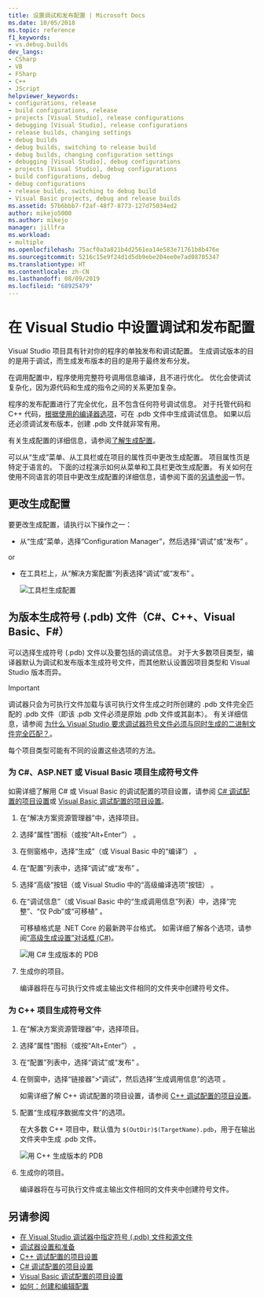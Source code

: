 ```yaml
---
title: 设置调试和发布配置 | Microsoft Docs
ms.date: 10/05/2018
ms.topic: reference
f1_keywords:
- vs.debug.builds
dev_langs:
- CSharp
- VB
- FSharp
- C++
- JScript
helpviewer_keywords:
- configurations, release
- build configurations, release
- projects [Visual Studio], release configurations
- debugging [Visual Studio], release configurations
- release builds, changing settings
- debug builds
- debug builds, switching to release build
- debug builds, changing configuration settings
- debugging [Visual Studio], debug configurations
- projects [Visual Studio], debug configurations
- build configurations, debug
- debug configurations
- release builds, switching to debug build
- Visual Basic projects, debug and release builds
ms.assetid: 57b6bbb7-f2af-48f7-8773-127d75034ed2
author: mikejo5000
ms.author: mikejo
manager: jillfra
ms.workload:
- multiple
ms.openlocfilehash: 75acf0a3a821b4d2561ea14e583e71761b8b476e
ms.sourcegitcommit: 5216c15e9f24d1d5db9ebe204ee0e7ad08705347
ms.translationtype: HT
ms.contentlocale: zh-CN
ms.lasthandoff: 08/09/2019
ms.locfileid: "68925479"
---
```

# <a name="set-debug-and-release-configurations-in-visual-studio"></a>在 Visual Studio 中设置调试和发布配置

Visual Studio 项目具有针对你的程序的单独发布和调试配置。 生成调试版本的目的是用于调试，而生成发布版本的目的是用于最终发布分发。

在调用配置中，程序使用完整符号调用信息编译，且不进行优化。 优化会使调试复杂化，因为源代码和生成的指令之间的关系更加复杂。

程序的发布配置进行了完全优化，且不包含任何符号调试信息。 对于托管代码和 C++ 代码，[根据使用的编译器选项](#BKMK_symbols_release)，可在 .pdb 文件中生成调试信息。 如果以后还必须调试发布版本，创建 .pdb 文件就非常有用。

有关生成配置的详细信息，请参阅[了解生成配置](../ide/understanding-build-configurations.md)。

可以从“生成”菜单、从工具栏或在项目的属性页中更改生成配置。 项目属性页是特定于语言的。 下面的过程演示如何从菜单和工具栏更改生成配置。 有关如何在使用不同语言的项目中更改生成配置的详细信息，请参阅下面的[另请参阅](#see-also)一节。

## <a name="change-the-build-configuration"></a>更改生成配置

要更改生成配置，请执行以下操作之一：

* 从“生成”菜单，选择“Configuration Manager”，然后选择“调试”或“发布”   。

or

* 在工具栏上，从“解决方案配置”列表选择“调试”或“发布”  。

  ![工具栏生成配置](../debugger/media/toolbarbuildconfiguration.png "ToolbarBuildConfiguration")

## <a name="generate-symbol-pdb-files-for-a-build-c-c-visual-basic-f"></a><a name="BKMK_symbols_release"></a>为版本生成符号 (.pdb) 文件（C#、C++、Visual Basic、F#）

可以选择生成符号 (.pdb) 文件以及要包括的调试信息。 对于大多数项目类型，编译器默认为调试和发布版本生成符号文件，而其他默认设置因项目类型和 Visual Studio 版本而异。

> [!IMPORTANT]
> 调试器只会为可执行文件加载与该可执行文件生成之时所创建的 .pdb 文件完全匹配的 .pdb 文件（即该 .pdb 文件必须是原始 .pdb 文件或其副本）。 有关详细信息，请参阅 [为什么 Visual Studio 要求调试器符号文件必须与同时生成的二进制文件完全匹配？](https://blogs.msdn.microsoft.com/jimgries/2007/07/06/why-does-visual-studio-require-debugger-symbol-files-to-exactly-match-the-binary-files-that-they-were-built-with/)。

每个项目类型可能有不同的设置这些选项的方法。

### <a name="generate-symbol-files-for-a-c-aspnet-or-visual-basic-project"></a>为 C#、ASP.NET 或 Visual Basic 项目生成符号文件

如需详细了解用 C# 或 Visual Basic 的调试配置的项目设置，请参阅 [C# 调试配置的项目设置](../debugger/project-settings-for-csharp-debug-configurations.md)或 [Visual Basic 调试配置的项目设置](../debugger/project-settings-for-a-visual-basic-debug-configuration.md)。

1. 在“解决方案资源管理器”中，选择项目。

2. 选择“属性”图标（或按“Alt+Enter”） 。

3. 在侧窗格中，选择“生成”（或 Visual Basic 中的“编译”） 。

4. 在“配置”列表中，选择“调试”或“发布”  。

5. 选择“高级”按钮（或 Visual Studio 中的“高级编译选项”按钮） 。

6. 在“调试信息”（或 Visual Basic 中的“生成调用信息”列表）中，选择“完整”、“仅 Pdb”或“可移植”    。

   可移植格式是 .NET Core 的最新跨平台格式。 如需详细了解各个选项，请参阅[“高级生成设置”对话框 (C#)](../ide/reference/advanced-build-settings-dialog-box-csharp.md)。

   ![用 C# 生成版本的 PDB](../debugger/media/dbg_project_properties_pdb_csharp.png "GeneratePDBsForCSharp")

7. 生成你的项目。

   编译器将在与可执行文件或主输出文件相同的文件夹中创建符号文件。

### <a name="generate-symbol-files-for-a-c-project"></a>为 C++ 项目生成符号文件

1. 在“解决方案资源管理器”中，选择项目。

2. 选择“属性”图标（或按“Alt+Enter”） 。

3. 在“配置”列表中，选择“调试”或“发布”  。

4. 在侧窗中，选择“链接器”>“调试”，然后选择“生成调用信息”的选项 。

   如需详细了解 C++ 调试配置的项目设置，请参阅 [C++ 调试配置的项目设置](../debugger/project-settings-for-a-cpp-debug-configuration.md)。

5. 配置“生成程序数据库文件”的选项。

   在大多数 C++ 项目中，默认值为 `$(OutDir)$(TargetName).pdb`，用于在输出文件夹中生成 .pdb 文件。

   ![用 C++ 生成版本的 PDB](../debugger/media/dbg_project_properties_pdb_cplusplus.png "GeneratePDBsforCPlusPlus")

6. 生成你的项目。

   编译器将在与可执行文件或主输出文件相同的文件夹中创建符号文件。

## <a name="see-also"></a><a name="see-also"></a>另请参阅

- [在 Visual Studio 调试器中指定符号 (.pdb) 文件和源文件](../debugger/specify-symbol-dot-pdb-and-source-files-in-the-visual-studio-debugger.md)<br/>
- [调试器设置和准备](../debugger/debugger-settings-and-preparation.md)<br/>
- [C++ 调试配置的项目设置](../debugger/project-settings-for-a-cpp-debug-configuration.md)<br/>
- [C# 调试配置的项目设置](../debugger/project-settings-for-csharp-debug-configurations.md)<br/>
- [Visual Basic 调试配置的项目设置](../debugger/project-settings-for-a-visual-basic-debug-configuration.md)<br/>
- [如何：创建和编辑配置](../ide/how-to-create-and-edit-configurations.md)
